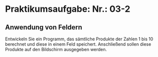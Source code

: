 ﻿# Praktikumsaufgabe: Nr.: 03-2
## Anwendung von Feldern
Entwickeln Sie ein Programm, das sämtliche Produkte der Zahlen 1 bis 10
berechnet und diese in einem Feld speichert. Anschließend sollen diese
Produkte auf den Bildschirm ausgegeben werden. 